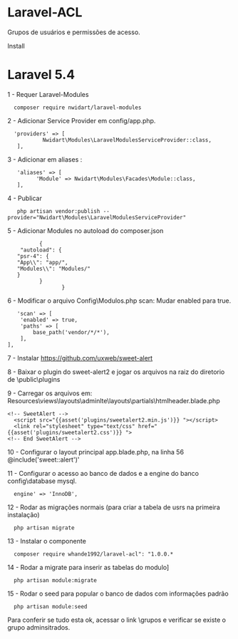 # Laravel-ACL
Grupos de usuários e permissões de acesso.

Install

# Laravel 5.4

1 - Requer Laravel-Modules

      composer require nwidart/laravel-modules
      
2 - Adicionar Service Provider em config/app.php.
      
      'providers' => [
               Nwidart\Modules\LaravelModulesServiceProvider::class,
       ],
3 - Adicionar em aliases :

       'aliases' => [
             'Module' => Nwidart\Modules\Facades\Module::class,
       ],
       
       
4 - Publicar        
       
       php artisan vendor:publish --provider="Nwidart\Modules\LaravelModulesServiceProvider"
       
       
5 - Adicionar Modules no autoload do composer.json
       
              {
        "autoload": {
       "psr-4": {
       "App\\": "app/",
       "Modules\\": "Modules/"
       }
              }      
                     }
                     
6 -  Modificar o arquivo Config\Modulos.php  scan: 
Mudar enabled para true.
       
       'scan' => [
        'enabled' => true,
        'paths' => [
            base_path('vendor/*/*'),
        ],
    ],
    

7 - Instalar  https://github.com/uxweb/sweet-alert

8 - Baixar o plugin do sweet-alert2 e jogar os arquivos na raiz do diretorio de \public\plugins

9 - Carregar os arquivos em: Resources\views\layouts\adminlte\layouts\partials\htmlheader.blade.php

    <!-- SweetAlert -->
      <script src="{{asset('plugins/sweetalert2.min.js')}} "></script>
      <link rel="stylesheet" type="text/css" href="{{asset('plugins/sweetalert2.css')}} ">
    <!-- End SweetAlert -->
    
10 - Configurar o layout principal app.blade.php, na linha 56
 @include('sweet::alert')'
  

11 - Configurar o acesso ao banco de dados e a engine do banco config\database mysql. 

      engine' => 'InnoDB',
      
12 - Rodar as migrações normais (para criar a tabela de usrs na primeira instalação)

      php artisan migrate

13 - Instalar o componente  

      composer require whande1992/laravel-acl": "1.0.0.*
  
 14 - Rodar a migrate para inserir as tabelas do modulo]
      
      php artisan module:migrate
      
15 - Rodar o seed para popular o banco de dados com informações padrão    
      
      php artisan module:seed
      
      
 Para conferir se tudo esta ok, acessar o link \grupos e verificar se existe o grupo adminsitrados.



